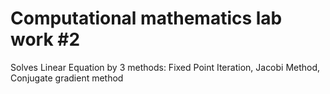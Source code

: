 # Computational mathematics lab work #2
Solves Linear Equation by 3 methods: Fixed Point Iteration, Jacobi Method, Conjugate gradient method
